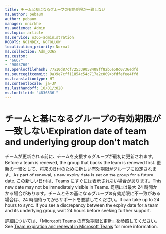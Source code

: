 ```yaml
---
title: チームと基になるグループの有効期限が一致しない
ms.author: pebaum
author: pebaum
manager: mnirkhe
ms.audience: Admin
ms.topic: article
ms.service: o365-administration
ROBOTS: NOINDEX, NOFOLLOW
localization_priority: Normal
ms.collection: Adm_O365
ms.custom:
- "6667"
- "9003760"
ms.openlocfilehash: 77a10d87cf725339058408ff82b3e58c0736edfd
ms.sourcegitcommit: 9a39e7cff11854c54c717a2c0094bfdfefee4ffd
ms.translationtype: HT
ms.contentlocale: ja-JP
ms.lasthandoff: 10/01/2020
ms.locfileid: "48365361"
---
```

# <a name="expiration-date-of-team-and-underlying-group-dont-match"></a><span data-ttu-id="71f07-102">チームと基になるグループの有効期限が一致しない</span><span class="sxs-lookup"><span data-stu-id="71f07-102">Expiration date of team and underlying group don't match</span></span>

<span data-ttu-id="71f07-103">チームが更新される前に、チームを支援するグループが最初に更新されます。</span><span class="sxs-lookup"><span data-stu-id="71f07-103">Before a team is renewed, the group that backs the team is renewed first.</span></span> <span data-ttu-id="71f07-104">更新の一環として、将来の日付のために新しい有効期限がグループに設定されます。</span><span class="sxs-lookup"><span data-stu-id="71f07-104">As part of renewal, a new expiry date is set on the group for a future date.</span></span> <span data-ttu-id="71f07-105">この新しい日付は、Teams にすぐには表示されない場合があります。</span><span class="sxs-lookup"><span data-stu-id="71f07-105">This new date may not be immediately visible in Teams.</span></span> <span data-ttu-id="71f07-106">同期には最大 24 時間かかる場合があります。チームとその基になるグループの有効期限に不一致がある場合は、24 時間待ってからサポートを要請してください。</span><span class="sxs-lookup"><span data-stu-id="71f07-106">It can take up to 24 hours to sync. If you see a discrepancy between the expiry date for a team and its underlying group, wait 24 hours before seeking further support.</span></span>  

<span data-ttu-id="71f07-107">詳細については、「[Microsoft Teams の有効期限と更新」を参照してください](https://docs.microsoft.com/microsoftteams/team-expiration-renewal)。</span><span class="sxs-lookup"><span data-stu-id="71f07-107">See [Team expiration and renewal in Microsoft Teams](https://docs.microsoft.com/microsoftteams/team-expiration-renewal)  for more information.</span></span>
